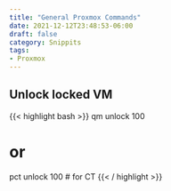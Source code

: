 ```yaml
---
title: "General Proxmox Commands"
date: 2021-12-12T23:48:53-06:00
draft: false
category: Snippits
tags:
- Proxmox
---
```


## Unlock locked VM
{{< highlight bash >}}
qm unlock 100
# or
pct unlock 100 # for CT
{{< / highlight >}}
